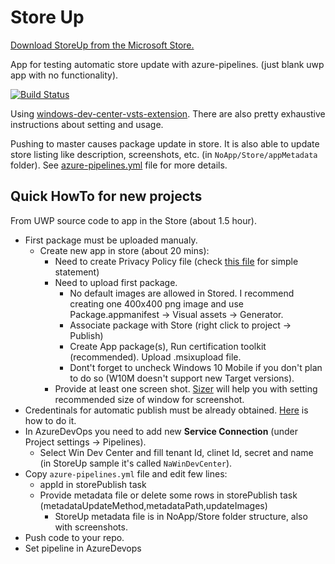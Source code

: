 # Store Up

[Download StoreUp from the Microsoft Store.](https://www.microsoft.com/en-us/p/storeup/9ph5nnz5bxfq)



App for testing automatic store update with azure-pipelines. (just blank uwp app with no functionality).

[![Build Status](https://tjkod.visualstudio.com/StoreUp/_apis/build/status/tesar-tech.StoreUp?branchName=master&jobName=Job)](https://tjkod.visualstudio.com/StoreUp/_build/latest?definitionId=1&branchName=master)


Using [windows-dev-center-vsts-extension](https://github.com/microsoft/windows-dev-center-vsts-extension). There are also pretty exhaustive instructions about setting and usage.

Pushing to master causes package update in store. It is also able to update store listing like description, screenshots, etc. (in `NoApp/Store/appMetadata` folder). See [azure-pipelines.yml](https://github.com/tesar-tech/StoreUp/blob/master/azure-pipelines.yml) file for more details.

## Quick HowTo for new projects

From UWP source code to app in the Store (about 1.5 hour).

- First package must be uploaded manualy.
  - Create new app in store (about 20 mins):
    - Need to create Privacy Policy file (check [this file](https://github.com/tesar-tech/StoreUp/blob/master/NoApp/PrivacyStatements.md) for simple statement)
    - Need to upload first package.
      - No default images are allowed in Stored. I recommend creating one 400x400 png image and use Package.appmanifest -> Visual assets -> Generator.
      - Associate package with Store (right click to project -> Publish)
      - Create App package(s), Run certification toolkit (recommended). Upload .msixupload file.
      - Dont't forget to uncheck Windows 10 Mobile if you don't plan to do so (W10M doesn't support new Target versions).
    - Provide at least one screen shot. [Sizer](https://chocolatey.org/packages/sizer) will help you with setting recommended size of window for screenshot.
- Credentinals for automatic publish must be already obtained. [Here](https://github.com/microsoft/windows-dev-center-vsts-extension) is how to do it.
- In AzureDevOps you need to add new **Service Connection** (under Project settings -> Pipelines).
  - Select Win Dev Center and fill tenant Id, clinet Id, secret and name (in StoreUp sample it's called `NaWinDevCenter`).
- Copy `azure-pipelines.yml` file and edit few lines:
  - appId in storePublish task
  - Provide metadata file or delete some rows in storePublish task (metadataUpdateMethod,metadataPath,updateImages)
    - StoreUp metadata file is in NoApp/Store folder structure, also with screenshots.
- Push code to your repo. 
- Set pipeline in AzureDevops
  